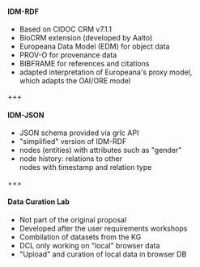 #### IDM-RDF<!-- .element: style="float: left" -->

* Based on CIDOC CRM v7.1.1<!-- .element: class="fragment" -->
* BioCRM extension (developed by Aalto)<!-- .element: class="fragment" -->
* Europeana Data Model (EDM) for object data<!-- .element: class="fragment" -->
* PROV-O for provenance data<!-- .element: class="fragment" -->
* BIBFRAME for references and citations<!-- .element: class="fragment" -->
* adapted interpretation of Europeana's proxy model,<br/>which adapts the OAI/ORE model<!-- .element: class="fragment" -->

+++

#### IDM-JSON<!-- .element: style="float: left" -->

* JSON schema provided via grlc API<!-- .element: class="fragment" -->
* "simplified" version of IDM-RDF<!-- .element: class="fragment" -->
* nodes (entities) with attributes such as "gender"<!-- .element: class="fragment" -->
* node history: relations to other<br/>nodes with timestamp and relation type<!-- .element: class="fragment" -->


+++

#### Data Curation Lab<!-- .element: style="float: left" -->

* Not part of the original proposal<!-- .element: class="fragment" -->
* Developed after the user requirements workshops<!-- .element: class="fragment" -->
* Combilation of datasets from the KG<!-- .element: class="fragment" -->
* DCL only working on "local" browser data<!-- .element: class="fragment" -->
* "Upload" and curation of local data in browser DB<!-- .element: class="fragment" -->